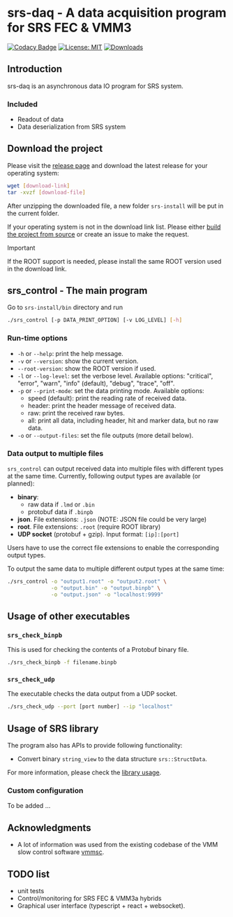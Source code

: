 # srs-daq - A data acquisition program for SRS FEC & VMM3

[![Codacy Badge](https://app.codacy.com/project/badge/Grade/7e8c956af1bc46c7836524f1ace32c11)](https://app.codacy.com/gh/YanzhaoW/srs-daq/dashboard?utm_source=gh&utm_medium=referral&utm_content=&utm_campaign=Badge_grade) [![License: MIT](https://img.shields.io/badge/License-MIT-yellow.svg)](https://opensource.org/licenses/MIT) [![Downloads](https://img.shields.io/github/downloads/YanzhaoW/srs-daq/total.svg)](https://github.com/YanzhaoW/srs-daq/releases)

## Introduction

srs-daq is an asynchronous data IO program for SRS system.

### Included

- Readout of data
- Data deserialization from SRS system

## Download the project

Please visit the [release page](https://github.com/YanzhaoW/srs-daq/releases) and download the latest release for your operating system:

```bash
wget [download-link]
tar -xvzf [download-file]
```
After unzipping the downloaded file, a new folder `srs-install` will be put in the current folder.

If your operating system is not in the download link list. Please either [build the project from source](doc/build_source.md) or create an issue to make the request.

> [!IMPORTANT]  
> If the ROOT support is needed, please install the same ROOT version used in the download link.

## srs_control - The main program

Go to `srs-install/bin` directory and run

```bash
./srs_control [-p DATA_PRINT_OPTION] [-v LOG_LEVEL] [-h]
```

### Run-time options

- `-h` or `--help`: print the help message.
- `-v` or `--version`: show the current version.
- `--root-version`: show the ROOT version if used.
- `-l` or `--log-level`: set the verbose level. Available options: "critical", "error", "warn", "info" (default), "debug", "trace", "off".
- `-p` or `--print-mode`: set the data printing mode. Available options:
  - speed (default): print the reading rate of received data.
  - header: print the header message of received data.
  - raw: print the received raw bytes.
  - all: print all data, including header, hit and marker data, but no raw data.
- `-o` or `--output-files`: set the file outputs (more detail below).

### Data output to multiple files

`srs_control` can output received data into multiple files with different types at the same time. Currently, following output types are available (or planned):

- **binary**:
  - raw data if `.lmd` or `.bin`
  - protobuf data if `.binpb`
- **json**. File extensions: `.json` (NOTE: JSON file could be very large)
- **root**. File extensions: `.root` (require ROOT library)
- **UDP socket** (protobuf + gzip). Input format: `[ip]:[port]`

Users have to use the correct file extensions to enable the corresponding output types.

To output the same data to multiple different output types at the same time:

```bash
./srs_control -o "output1.root" -o "output2.root" \
              -o "output.bin" -o "output.binpb" \
              -o "output.json" -o "localhost:9999"
```

## Usage of other executables

### `srs_check_binpb`

This is used for checking the contents of a Protobuf binary file.

```bash
./srs_check_binpb -f filename.binpb
```

### `srs_check_udp`

The executable checks the data output from a UDP socket.

```bash
./srs_check_udp --port [port number] --ip "localhost"
```

## Usage of SRS library

The program also has APIs to provide following functionality:

- Convert binary `string_view` to the data structure `srs::StructData`.

For more information, please check the [library usage](doc/library_usage.md).

### Custom configuration

To be added ...

## Acknowledgments

- A lot of information was used from the existing codebase of the VMM slow control software [vmmsc](https://gitlab.cern.ch/rd51-slow-control/vmmsc.git).

## TODO list

- unit tests
- Control/monitoring for SRS FEC & VMM3a hybrids
- Graphical user interface (typescript + react + websocket).
